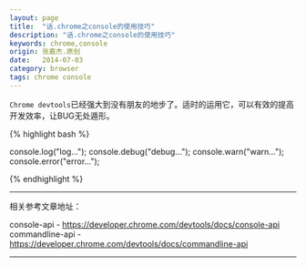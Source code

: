 ```yaml
---
layout: page
title:  "话.chrome之console的使用技巧"
description: "话.chrome之console的使用技巧"
keywords: chrome,console
origin: 张嘉杰.原创
date:   2014-07-03
category: browser
tags: chrome console
---
```

`Chrome devtools`已经强大到没有朋友的地步了。适时的运用它，可以有效的提高开发效率，让BUG无处遁形。
<!--more-->



{% highlight bash %}

console.log("log...");
console.debug("debug...");
console.warn("warn...");
console.error("error...");

{% endhighlight %}

-----------------------

相关参考文章地址：

console-api - <https://developer.chrome.com/devtools/docs/console-api>  
commandline-api - <https://developer.chrome.com/devtools/docs/commandline-api>  

-----------------------
